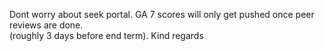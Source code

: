 Dont worry about seek portal. GA 7 scores will only get pushed once peer
reviews are done.  
(roughly 3 days before end term).
Kind regards
